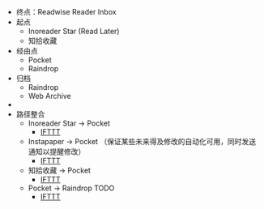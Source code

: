 - 终点：Readwise Reader Inbox
- 起点
	- Inoreader Star (Read Later)
	- 知拾收藏
- 经由点
	- Pocket
	- Raindrop
- 归档
	- Raindrop
	- Web Archive
-
- 路径整合
	- Inoreader Star -> Pocket
		- [IFTTT](https://ifttt.com/applets/wAFRpyuc-if-new-starred-article-by-on-inoreader-then-save-later-for-singeeking-gmail-com)
	- Instapaper -> Pocket （保证某些未来得及修改的自动化可用，同时发送通知以提醒修改）
		- [IFTTT](https://ifttt.com/applets/XYjDyGWg-inoreader-pocket)
	- 知拾收藏 -> Pocket
		- [IFTTT](https://ifttt.com/applets/FjJV5Muc-instapaper)
	- Pocket -> Raindrop TODO
		- [IFTTT](https://ifttt.com/applets/X6nmy4tf-pocket-raindrop-todo)